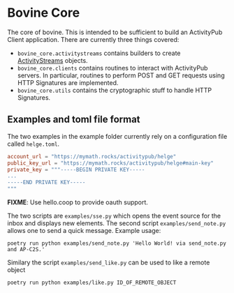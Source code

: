# Bovine Core

The core of bovine. This is intended to be sufficient to build
an ActivityPub Client application. There are currently three
things covered:

- `bovine_core.activitystreams` contains builders to create
 [ActivityStreams](https://www.w3.org/ns/activitystreams) objects.
- `bovine_core.clients` contains routines to interact with
 ActivityPub servers. In particular, routines to perform
 POST and GET requests using HTTP Signatures are implemented.
- `bovine_core.utils` contains the cryptographic stuff to
 handle HTTP Signatures.

## Examples and toml file format

The two examples in the example folder currently rely on a configuration file
called `helge.toml`.

```toml
account_url = "https://mymath.rocks/activitypub/helge"
public_key_url = "https://mymath.rocks/activitypub/helge#main-key"
private_key = """-----BEGIN PRIVATE KEY-----
...
-----END PRIVATE KEY-----
"""
```

__FIXME__: Use hello.coop to provide oauth support.

The two scripts are `examples/sse.py` which opens the event source for the inbox
and displays new elements. The second script `examples/send_note.py` allows one
to send a quick message. Example usage:

```shell
poetry run python examples/send_note.py 'Hello World! via send_note.py and AP-C2S.'
```

Similary the script `examples/send_like.py` can be used to like a remote object

```shell
poetry run python examples/like.py ID_OF_REMOTE_OBJECT
```
